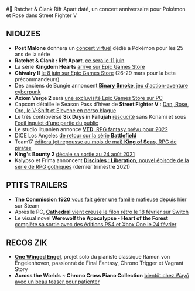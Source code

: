 #🥝 Ratchet & Clank Rift Apart daté, un concert anniversaire pour Pokémon et Rose dans Street Fighter V

## NIOUZES

- **Post Malone** donnera un [concert virtuel](https://www.youtube.com/watch?v=wtQx4R2M2iw) dédié à Pokémon pour les 25 ans de la série
- **Ratchet & Clank : Rift Apart**, [ce sera le 11 juin](https://www.youtube.com/watch?v=zafv1b1qG2Y)
- La série **Kingdom Hearts** [arrive sur Epic Games Store](https://www.youtube.com/watch?v=BtSPwSvzVN8)
- **Chivalry II** [le 8 juin sur Epic Games Store](https://www.youtube.com/watch?v=Ol4qnwqs1-k) (26-29 mars pour la beta précommandeurs)
- Des anciens de Bungie annoncent [**Binary Smoke**, jeu d'action-aventure cyberpunk](https://www.youtube.com/watch?v=4eijwCLjvFw)
- **Axiom Verge 2** sera [une excluvisité Epic Games Store sur PC](https://www.youtube.com/watch?v=ov3xbnXQdUo)
- Capcom détaille le Season Pass d'hiver de **Street Fighter V** : [Dan, Rose, Oro, le V-Shift et Elevene en perso blague](https://www.gamekult.com/actualite/street-fighter-v-winter-update-dan-et-rose-presente-et-le-v-shift-devoile-3050835955.html)
- Le très controversé **Six Days in Fallujah** [rescucité](https://www.youtube.com/watch?v=3lzc3f7iAEo) sans Konami et sous [l'oeil inquiet d'une partie du public](https://twitter.com/ZhugeEX/status/1359882844571643907)
- Le studio lituanien annonce [**VED**, RPG fantasy prévu pour 2022](https://www.youtube.com/watch?v=14V3WNZCOzM)
- DICE Los Angeles [de retour sur la série **Battlefield**](https://www.videogameschronicle.com/news/battlefields-long-time-support-studio-is-reportedly-back-working-on-the-series)
- Team17 [éditera (et repousse au mois de mai) **King of Seas**, RPG de pirates](https://www.nintendolife.com/news/2021/02/pirate_rpg_king_of_seas_gets_snapped_up_by_team17_switch_release_planned_for_may_2021)
- **King's Bounty 2** [décale sa sortie au 24 août 2021](https://www.youtube.com/watch?v=f2zXkrEMJrw&list=PLyh2wbBeYS9juUXsr2-mkYelMZyeLwmgb&index=11)
- Kalypso et Frima annoncent [**Disciples : Liberation**, nouvel épisode de la série de RPG gothiques](https://www.youtube.com/watch?v=ONSHZIMqxQs) (dernier trimestre 2021)

## PTITS TRAILERS

- [**The Commission 1920** vous fait gérer une famille mafieuse](https://www.youtube.com/watch?v=5L_fLyKzXcg) depuis hier sur Steam
- Après le PC, [**Cathedral** vient creuse le filon rétro le 18 février sur Switch](https://www.youtube.com/watch?v=L1zqXLlpOik)
- Le visual novel **Werewolf the Apocalypse - Heart of the Forest** [complète sa sortie avec des éditions PS4 et Xbox One le 24 février](https://www.youtube.com/watch?v=shun58aLa98)

## RECOS ZIK

- [**One Winged Engel**](https://open.spotify.com/artist/4Wn7XYctJIXLBBxG6rgeHP?si=NJ6O_8A3R3KFuQcI_5i9qA), projet solo du pianiste classique Ramon von Engelenhoven, passionné de Final Fantasy, Chrono Trigger et Vagrant Story
- **Across the Worlds ~ Chrono Cross Piano Collection** [bientôt chez Wayô avec un beau teaser pour patienter](https://www.youtube.com/watch?v=5J2Y0paLhzI)


